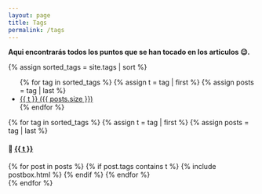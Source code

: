 ```yaml
---
layout: page
title: Tags
permalink: /tags
---
```




**Aqui encontrarás todos los puntos que se han tocado en los articulos 😉.**

{% assign sorted_tags = site.tags | sort %}
<ul class="tag-box">
	{% for tag in sorted_tags %}
		{% assign t = tag | first %}
		{% assign posts = tag | last %}
		<li><a href="#{{ t }}">{{ t }} <span class="size">({{ posts.size }})</span></a></li>
	{% endfor %}
</ul>

{% for tag in sorted_tags %}
  {% assign t = tag | first %}
  {% assign posts = tag | last %}

  <h4 class="mt-5 mb-neg-30" id="{{ t }}">📌 <u>{{ t }}</u></h4>
  <div class="blog-grid-container">
    {% for post in posts %}
      {% if post.tags contains t %}
        {% include postbox.html %}
      {% endif %}
    {% endfor %}
  </div>
{% endfor %}
